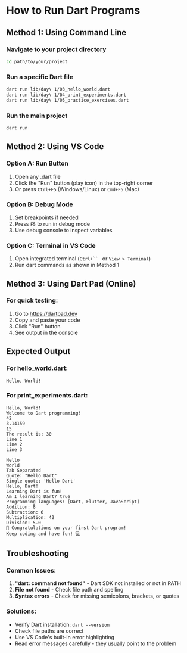 # How to Run Dart Programs

## Method 1: Using Command Line

### Navigate to your project directory
```bash
cd path/to/your/project
```

### Run a specific Dart file
```bash
dart run lib/day\ 1/03_hello_world.dart
dart run lib/day\ 1/04_print_experiments.dart
dart run lib/day\ 1/05_practice_exercises.dart
```

### Run the main project
```bash
dart run
```

## Method 2: Using VS Code

### Option A: Run Button
1. Open any .dart file
2. Click the "Run" button (play icon) in the top-right corner
3. Or press `Ctrl+F5` (Windows/Linux) or `Cmd+F5` (Mac)

### Option B: Debug Mode
1. Set breakpoints if needed
2. Press `F5` to run in debug mode
3. Use debug console to inspect variables

### Option C: Terminal in VS Code
1. Open integrated terminal (`Ctrl+`` ` or `View > Terminal`)
2. Run dart commands as shown in Method 1

## Method 3: Using Dart Pad (Online)

### For quick testing:
1. Go to https://dartpad.dev
2. Copy and paste your code
3. Click "Run" button
4. See output in the console

## Expected Output

### For hello_world.dart:
```
Hello, World!
```

### For print_experiments.dart:
```
Hello, World!
Welcome to Dart programming!
42
3.14159
15
The result is: 30
Line 1
Line 2
Line 3

Hello
World
Tab	Separated
Quote: "Hello Dart"
Single quote: 'Hello Dart'
Hello, Dart!
Learning Dart is fun!
Am I learning Dart? true
Programming languages: [Dart, Flutter, JavaScript]
Addition: 8
Subtraction: 6
Multiplication: 42
Division: 5.0
🎉 Congratulations on your first Dart program!
Keep coding and have fun! 💻
```

## Troubleshooting

### Common Issues:
1. **"dart: command not found"** - Dart SDK not installed or not in PATH
2. **File not found** - Check file path and spelling
3. **Syntax errors** - Check for missing semicolons, brackets, or quotes

### Solutions:
- Verify Dart installation: `dart --version`
- Check file paths are correct
- Use VS Code's built-in error highlighting
- Read error messages carefully - they usually point to the problem